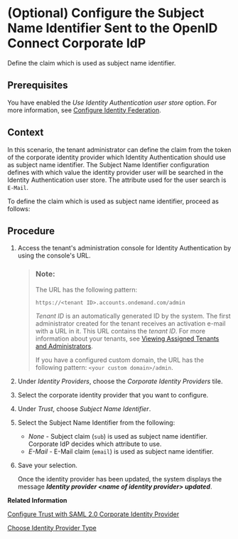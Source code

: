 <!-- loio71a529531dd444bf941c127dde28c626 -->

# \(Optional\) Configure the Subject Name Identifier Sent to the OpenID Connect Corporate IdP

Define the claim which is used as subject name identifier.



<a name="loio71a529531dd444bf941c127dde28c626__prereq_rdz_3dj_zsb"/>

## Prerequisites

You have enabled the *Use Identity Authentication user store* option. For more information, see [Configure Identity Federation](configure-identity-federation-c029bbb.md).



## Context

In this scenario, the tenant administrator can define the claim from the token of the corporate identity provider which Identity Authentication should use as subject name identifier. The Subject Name Identifier configuration defines with which value the identity provider user will be searched in the Identity Authentication user store. The attribute used for the user search is `E-Mail`.

To define the claim which is used as subject name identifier, proceed as follows:



## Procedure

1.  Access the tenant's administration console for Identity Authentication by using the console's URL.

    > ### Note:  
    > The URL has the following pattern:
    > 
    > `https://<tenant ID>.accounts.ondemand.com/admin`
    > 
    > *Tenant ID* is an automatically generated ID by the system. The first administrator created for the tenant receives an activation e-mail with a URL in it. This URL contains the *tenant ID*. For more information about your tenants, see [Viewing Assigned Tenants and Administrators](../viewing-assigned-tenants-and-administrators-f56e6f2.md).
    > 
    > If you have a configured custom domain, the URL has the following pattern: `<your custom domain>/admin`.

2.  Under *Identity Providers*, choose the *Corporate Identity Providers* tile.

3.  Select the corporate identity provider that you want to configure.

4.  Under *Trust*, choose *Subject Name Identifier*.

5.  Select the Subject Name Identifier from the following:

    -   *None* - Subject claim \(`sub`\) is used as subject name identifier. Corporate IdP decides which attribute to use.
    -   *E-Mail* - E-Mail claim \(`email`\) is used as subject name identifier.

6.  Save your selection.

    Once the identity provider has been updated, the system displays the message ***Identity provider <name of identity provider\> updated***.


**Related Information**  


[Configure Trust with SAML 2.0 Corporate Identity Provider](configure-trust-with-saml-2-0-corporate-identity-provider-33832e5.md "This document is intended to help you configure trust with a SAML 2.0 corporate identity provider. In this scenario Identity Authentication acts as a proxy to delegate the authentication to the SAML 2.0 corporate identity provider.")

[Choose Identity Provider Type](choose-identity-provider-type-0838379.md "This topic shows you how to choose a type for the corporate identity provider.")

